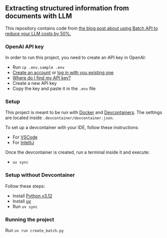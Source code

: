 ## Extracting structured information from documents with LLM

This repository contains code from [the blog post about using Batch API to reduce your LLM costs by 50%.](https://ninkovic.dev/blog/2024/chat-gpt-on-a-budget)

### OpenAI API key

In order to run this project, you need to create an API key in OpenAI:

- Run `cp .env.sample .env`
- [Create an account](https://platform.openai.com/signup)
  or [log in with you existing one](https://platform.openai.com/login)
- [Where do I find my API key?](https://help.openai.com/en/articles/4936850-where-do-i-find-my-openai-api-key)
- Create a new API key
- Copy the key and paste it in the `.env` file

### Setup

This project is meant to be run with [Docker](https://www.docker.com/products/docker-desktop/)
and [Devcontainers](https://containers.dev/).
The settings are located inside `.devcontainer/devcontainer.json`.

To set up a devcontainer with your IDE, follow these instructions:

- For [VSCode](https://code.visualstudio.com/docs/devcontainers/tutorial)
- For [IntelliJ](https://www.jetbrains.com/help/idea/connect-to-devcontainer.html)

Once the devcontainer is created, run a terminal inside it and execute:

- `uv sync`

### Setup without Devcontainer

Follow these steps:

- Install [Python v3.12](https://www.python.org/downloads/)
- Install [uv](https://github.com/astral-sh/uv)
- Run `uv sync`

### Running the project

Run `uv run create_batch.py`
